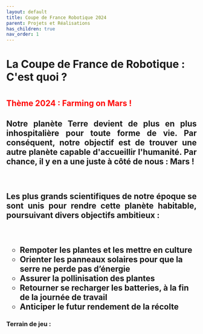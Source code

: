 ```yaml
---
layout: default
title: Coupe de France Robotique 2024
parent: Projets et Réalisations
has_children: true
nav_order: 1
---
```


<h1><strong> La Coupe de France de Robotique : C'est quoi ?</strong><h1>


<h2 style="color: red;"><strong> Thème 2024 : Farming on Mars !</strong><h2>

<p align="justify">Notre planète Terre devient de plus en plus inhospitalière pour toute forme de vie. Par conséquent, notre objectif est de trouver une autre planète capable d'accueillir l'humanité. Par chance, il y en a une juste à côté de nous : Mars !
</p>

<br>

<p align="justify">Les plus grands scientifiques de notre époque se sont unis pour rendre cette planète habitable, poursuivant divers objectifs ambitieux :</p>

<br>

<ul style="list-style-type: circle;">
    <li>Rempoter les plantes et les mettre en culture</li>
    <li>Orienter les panneaux solaires pour que la serre ne perde pas d’énergie </li>
    <li>Assurer la pollinisation des plantes</li>
    <li>Retourner se recharger les batteries, à la fin de la journée de travail </li>
    <li>Anticiper le futur rendement de la récolte</li>
</ul>

<h3>Terrain de jeu :</h3>

<!--Insérer image du terrain de jeu et Clip vidéo d'un match>